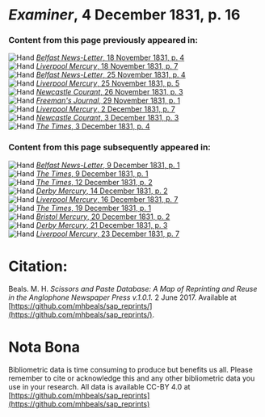 # *Examiner*, 4 December 1831, p. 16  
  
### Content from this page previously appeared in:  
![Hand](http://scissorsandpaste.net/wp-content/uploads/2017/06/smallhandpointer.png) [*Belfast News-Letter*, 18 November 1831, p. 4](https://mhbeals.github.io/sap_html/Belfast-News-Letter/Belfast-News-Letter-18-November-1831-p-4)  
![Hand](http://scissorsandpaste.net/wp-content/uploads/2017/06/smallhandpointer.png) [*Liverpool Mercury*, 18 November 1831, p. 7](https://mhbeals.github.io/sap_html/Liverpool-Mercury/Liverpool-Mercury-18-November-1831-p-7)  
![Hand](http://scissorsandpaste.net/wp-content/uploads/2017/06/smallhandpointer.png) [*Belfast News-Letter*, 25 November 1831, p. 4](https://mhbeals.github.io/sap_html/Belfast-News-Letter/Belfast-News-Letter-25-November-1831-p-4)  
![Hand](http://scissorsandpaste.net/wp-content/uploads/2017/06/smallhandpointer.png) [*Liverpool Mercury*, 25 November 1831, p. 5](https://mhbeals.github.io/sap_html/Liverpool-Mercury/Liverpool-Mercury-25-November-1831-p-5)  
![Hand](http://scissorsandpaste.net/wp-content/uploads/2017/06/smallhandpointer.png) [*Newcastle Courant*, 26 November 1831, p. 3](https://mhbeals.github.io/sap_html/Newcastle-Courant/Newcastle-Courant-26-November-1831-p-3)  
![Hand](http://scissorsandpaste.net/wp-content/uploads/2017/06/smallhandpointer.png) [*Freeman's Journal*, 29 November 1831, p. 1](https://mhbeals.github.io/sap_html/Freeman's-Journal/Freeman's-Journal-29-November-1831-p-1)  
![Hand](http://scissorsandpaste.net/wp-content/uploads/2017/06/smallhandpointer.png) [*Liverpool Mercury*, 2 December 1831, p. 7](https://mhbeals.github.io/sap_html/Liverpool-Mercury/Liverpool-Mercury-2-December-1831-p-7)  
![Hand](http://scissorsandpaste.net/wp-content/uploads/2017/06/smallhandpointer.png) [*Newcastle Courant*, 3 December 1831, p. 3](https://mhbeals.github.io/sap_html/Newcastle-Courant/Newcastle-Courant-3-December-1831-p-3)  
![Hand](http://scissorsandpaste.net/wp-content/uploads/2017/06/smallhandpointer.png) [*The Times*, 3 December 1831, p. 4](https://mhbeals.github.io/sap_html/The-Times/The-Times-3-December-1831-p-4)  
  
### Content from this page subsequently appeared in:  
![Hand](http://scissorsandpaste.net/wp-content/uploads/2017/06/smallhandpointer.png) [*Belfast News-Letter*, 9 December 1831, p. 1](https://mhbeals.github.io/sap_html/Belfast-News-Letter/Belfast-News-Letter-9-December-1831-p-1)  
![Hand](http://scissorsandpaste.net/wp-content/uploads/2017/06/smallhandpointer.png) [*The Times*, 9 December 1831, p. 1](https://mhbeals.github.io/sap_html/The-Times/The-Times-9-December-1831-p-1)  
![Hand](http://scissorsandpaste.net/wp-content/uploads/2017/06/smallhandpointer.png) [*The Times*, 12 December 1831, p. 2](https://mhbeals.github.io/sap_html/The-Times/The-Times-12-December-1831-p-2)  
![Hand](http://scissorsandpaste.net/wp-content/uploads/2017/06/smallhandpointer.png) [*Derby Mercury*, 14 December 1831, p. 2](https://mhbeals.github.io/sap_html/Derby-Mercury/Derby-Mercury-14-December-1831-p-2)  
![Hand](http://scissorsandpaste.net/wp-content/uploads/2017/06/smallhandpointer.png) [*Liverpool Mercury*, 16 December 1831, p. 7](https://mhbeals.github.io/sap_html/Liverpool-Mercury/Liverpool-Mercury-16-December-1831-p-7)  
![Hand](http://scissorsandpaste.net/wp-content/uploads/2017/06/smallhandpointer.png) [*The Times*, 19 December 1831, p. 1](https://mhbeals.github.io/sap_html/The-Times/The-Times-19-December-1831-p-1)  
![Hand](http://scissorsandpaste.net/wp-content/uploads/2017/06/smallhandpointer.png) [*Bristol Mercury*, 20 December 1831, p. 2](https://mhbeals.github.io/sap_html/Bristol-Mercury/Bristol-Mercury-20-December-1831-p-2)  
![Hand](http://scissorsandpaste.net/wp-content/uploads/2017/06/smallhandpointer.png) [*Derby Mercury*, 21 December 1831, p. 3](https://mhbeals.github.io/sap_html/Derby-Mercury/Derby-Mercury-21-December-1831-p-3)  
![Hand](http://scissorsandpaste.net/wp-content/uploads/2017/06/smallhandpointer.png) [*Liverpool Mercury*, 23 December 1831, p. 7](https://mhbeals.github.io/sap_html/Liverpool-Mercury/Liverpool-Mercury-23-December-1831-p-7)  


# Citation: 

Beals. M. H. *Scissors and Paste Database: A Map of Reprinting and Reuse in the Anglophone Newspaper Press v.1.0.1.* 2 June 2017. Available at [https://github.com/mhbeals/sap_reprints/](https://github.com/mhbeals/sap_reprints/). 

# Nota Bona

Bibliometric data is time consuming to produce but benefits us all. Please remember to cite or acknowledge this and any other bibliometric data you use in your research. All data is available CC-BY 4.0 at [https://github.com/mhbeals/sap_reprints](https://github.com/mhbeals/sap_reprints)